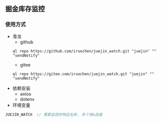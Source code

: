## 掘金库存监控
### 使用方式
- 青龙
    - github
    ```shell
    ql repo https://github.com/iruochen/juejin_watch.git "juejin" "" "sendNotify"
    ```
    - gitee
    ```shell
    ql repo https://gitee.com/iruochen/juejin_watch.git "juejin" "" "sendNotify"
    ```
- 依赖安装
    - axios
    - dotenv
- 环境变量
```js
JUEJIN_WATCH  // 需要监控的物品名称, 多个用&连接
```
